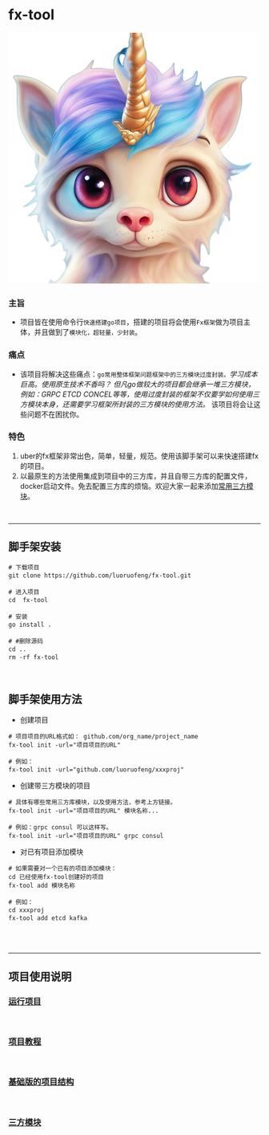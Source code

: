 # fx-tool

![Image text](https://github.com/luoruofeng/fx-tool/blob/master/logo.png?raw=true)

### 主旨
* 项目皆在使用命令行`快速搭建go项目`，搭建的项目将会使用`Fx框架`做为项目主体，并且做到了`模块化，超轻量，少封装`。 

### 痛点
* 该项目将解决这些痛点：`go常用整体框架问题框架中的三方模块过度封装。`*学习成本巨高。使用原生技术不香吗？  但凡go做较大的项目都会继承一堆三方模块，例如：GRPC ETCD CONCEL等等，使用过度封装的框架不仅要学如何使用三方模块本身，还需要学习框架所封装的三方模块的使用方法。* 该项目将会让这些问题不在困扰你。

### 特色
1. uber的fx框架非常出色，简单，轻量，规范。使用该脚手架可以来快速搭建fx的项目。  
2. 以最原生的方法使用集成到项目中的三方库，并且自带三方库的配置文件，docker启动文件。免去配置三方库的烦恼。欢迎大家一起来添加[常用三方模块](https://github.com/luoruofeng/fx-component)。     
   

<br>

---
    
## 脚手架安装        
```shell
# 下载项目
git clone https://github.com/luoruofeng/fx-tool.git

# 进入项目
cd  fx-tool

# 安装
go install .

# #删除源码
cd ..
rm -rf fx-tool
```

<br>

## 脚手架使用方法
* 创建项目
```shell
# 项目项目的URL格式如： github.com/org_name/project_name
fx-tool init -url="项目项目的URL"

# 例如：
fx-tool init -url="github.com/luoruofeng/xxxproj"
```
  
* 创建带三方模块的项目
```shell
# 具体有哪些常用三方库模块，以及使用方法，参考上方链接。
fx-tool init -url="项目项目的URL" 模块名称...

# 例如：grpc consul 可以这样写。
fx-tool init -url="项目项目的URL" grpc consul
```

* 对已有项目添加模块
```shell
# 如果需要对一个已有的项目添加模块：
cd 已经使用fx-tool创建好的项目
fx-tool add 模块名称

# 例如：
cd xxxproj
fx-tool add etcd kafka
```

<br>
<br>

---


## 项目使用说明   
### [运行项目](https://github.com/luoruofeng/fxdemo#%E8%BF%90%E8%A1%8C)  

<br>

### [项目教程](https://github.com/luoruofeng/fxdemo#%E6%95%99%E7%A8%8B)  

<br>

### [基础版的项目结构](https://github.com/luoruofeng/fxdemo#%E9%A1%B9%E7%9B%AE%E7%BB%93%E6%9E%84)  

<br>

### [三方模块](https://github.com/luoruofeng/fx-component)

<br>
